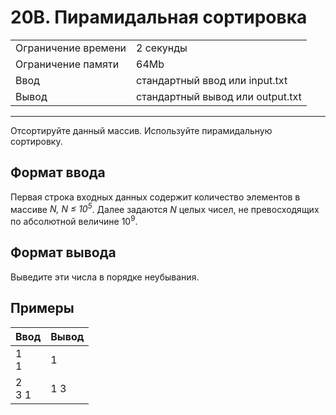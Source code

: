 # 20B. Пирамидальная сортировка

<table>
  <tr>
  	<td>Ограничение времени</td>
  	<td>2 секунды</td>
  </tr>
  <tr>
  	<td>Ограничение памяти</td>
  	<td>64Mb</td>
  </tr>
  <tr>
  	<td>Ввод</td>
  	<td>стандартный ввод или input.txt</td>
  </tr>
  <tr>
  	<td>Вывод</td>
  	<td>стандартный вывод или output.txt</td>
  </tr>
</table>

---
Отсортируйте данный массив. Используйте пирамидальную сортировку.

## Формат ввода

Первая строка входных данных содержит количество элементов в массиве *N, N ≤ 10<sup>5</sup>*. Далее задаются *N* целых чисел, не превосходящих по абсолютной величине 10<sup>9</sup>.

## Формат вывода

Выведите эти числа в порядке неубывания.

## Примеры

|Ввод|Вывод|
|---|---|
|1<br>1|1|
|2<br>3 1|1 3|
